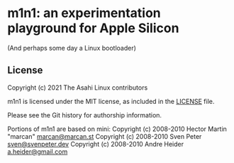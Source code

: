 # m1n1: an experimentation playground for Apple Silicon

(And perhaps some day a Linux bootloader)

## License

Copyright (c) 2021 The Asahi Linux contributors

m1n1 is licensed under the MIT license, as included in the [LICENSE](LICENSE) file.

Please see the Git history for authorship information.

Portions of m1n1 are based on mini:
Copyright (c) 2008-2010 Hector Martin "marcan" <marcan@marcan.st>
Copyright (c) 2008-2010 Sven Peter <sven@svenpeter.dev>
Copyright (c) 2008-2010 Andre Heider <a.heider@gmail.com>
